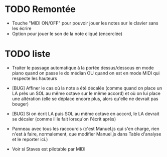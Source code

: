 # TODO Remontée

* Touche "MIDI ON/OFF" pour pouvoir jouer les notes sur le clavier sans les écrire
* Option pour jouer le son de la note cliqué (encerclée)


# TODO liste


* Traiter le passage automatique à la portée dessus/dessous en mode piano quand on passe le do médian OU quand on est en mode MIDI qui respecte les hauteurs

* [BUG] Affiner le cas où la note a été décalée (comme quand on place un LA près un SOL au même octave sur le même accord) et où on lui place une altération (elle se déplace encore plus, alors qu'elle ne devrait pas bouger)
* [BUG] Si on écrit LA puis SOL au même octave en accord, le LA devrait se décaler (comme il le fait lorsqu'on l'écrit après)


* Panneau avec tous les raccourcis (c'est Manuel.js qui s'en charge, rien n'est à faire, normalement, que modifier Manuel.js dans Table d'analyse et le reporter ici.)

* Voir si Staves est pilotable par MIDI
